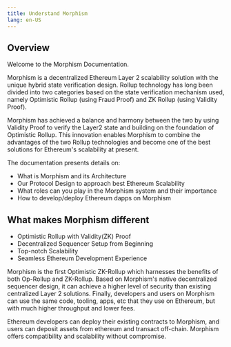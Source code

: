 ```yaml
---
title: Understand Morphism
lang: en-US
---
```


## Overview

Welcome to the Morphism Documentation.

Morphism is a decentralized Ethereum Layer 2 scalability solution with the unique hybrid state verification design.
Rollup technology has long been divided into two categories based on the state verification mechanism used, namely Optimistic Rollup (using Fraud Proof) and ZK Rollup (using Validity Proof). 

Morphism has achieved a balance and harmony between the two by using Validity Proof to verify the Layer2 state and building on the foundation of Optimistic Rollup. This innovation enables Morphism to combine the advantages of the two Rollup technologies and become one of the best solutions for Ethereum's scalability at present.

The documentation presents details on:
- What is Morphism and its Architecture
- Our Protocol Design to approach best Ethereum Scalability
- What roles can you play in the Morphism system and their importance
- How to develop/deploy Ethereum dapps on Morphism

## What makes Morphism different

- Optimistic Rollup with Validity(ZK) Proof
- Decentralized Sequencer Setup from Beginning
- Top-notch Scalability
- Seamless Ethereum Development Experience

Morphism is the first Optimistic ZK-Rollup which harnesses the benefits of both Op-Rollup and ZK-Rollup. Based on Morphism's native decentralized sequencer design, it can achieve a higher level of security than existing centralized Layer 2 solutions. Finally, developers and users on Morphism can use the same code, tooling, apps, etc that they use on Ethereum, but with much higher throughput and lower fees.

Ethereum developers can deploy their existing contracts to Morphism, and users can deposit assets from ethereum and transact off-chain. Morphism offers compatibility and scalability without compromise.